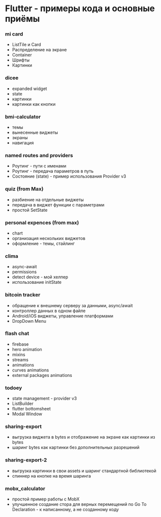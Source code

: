 # Flutter - примеры кода и основные приёмы

### mi card

* ListTile и Card
* Распределение на экране
* Container
* Шрифты
* Картинки

### dicee

* expanded widget
* state
* картинки
* картинки как кнопки

### bmi-calculator

* темы
* вынесенные виджеты
* экраны
* навигация

### named routes and providers

* Роутинг - пути с именами
* Роутинг - передача параметров в путь
* Состояние (state) - пример использования Provider v3

### quiz (from Max)

* разбиение на отдельные виджеты
* передача в виджет функции с параметрами
* простой SetState

### personal expences (from max)

* chart
* организация нескольких виджетов
* оформление - темы, стайлинг

### clima

* async-await
* permissions
* detect device - мой хелпер
* использование initState

### bitcoin tracker

* обращение к внешнему серверу за данными, async/await
* контроллер данных в одном файле
* Android/iOS виджеты, управление платформами
* DropDown Menu

### flash chat

* firebase
* hero animation
* mixins
* streams
* animations
* curves animations
* external packages animations

### todoey

* state management - provider v3
* ListBuilder
* flutter bottomsheet
* Modal Window

### sharing-export

* выгрузка виджета в bytes и отображение на экране как картинки из bytes
* шаринг bytes как картинки без дополнительных разрешений

### sharing-export-2

* выгрузка картинки в свои assets и шаринг стандартной библиотекой
* спиннер на кнопке на время шаринга

### mobx_calculator

* простой пример работы с MobX
* улучшенное создание стора для верных перемещений по Go To Declaration - к написанному, а не созданному коду